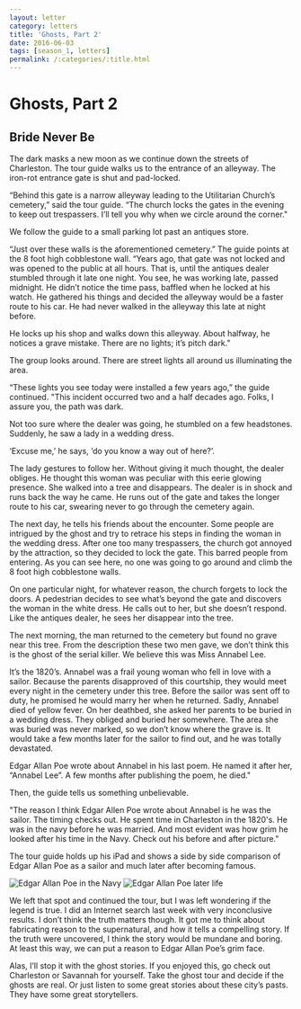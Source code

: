 ```yaml
---
layout: letter
category: letters
title: 'Ghosts, Part 2'
date: 2016-06-03
tags: [season_1, letters]
permalink: /:categories/:title.html
---
```


# Ghosts, Part 2

## Bride Never Be

The dark masks a new moon as we continue down the streets of Charleston. The tour guide walks us to the entrance of an alleyway. The iron-rot entrance gate is shut and pad-locked.

“Behind this gate is a narrow alleyway leading to the Utilitarian Church’s cemetery,” said the tour guide. “The church locks the gates in the evening to keep out trespassers. I’ll tell you why when we circle around the corner."

We follow the guide to a small parking lot past an antiques store.

“Just over these walls is the aforementioned cemetery.” The guide points at the 8 foot high cobblestone wall. “Years ago, that gate was not locked and was opened to the public at all hours. That is, until the antiques dealer stumbled through it late one night. You see, he was working late, passed midnight. He didn’t notice the time pass, baffled when he locked at his watch. He gathered his things and decided the alleyway would be a faster route to his car. He had never walked in the alleyway this late at night before.

He locks up his shop and walks down this alleyway. About halfway, he notices a grave mistake. There are no lights; it’s pitch dark."

The group looks around. There are street lights all around us illuminating the area.

“These lights you see today were installed a few years ago,” the guide continued. "This incident occurred two and a half decades ago. Folks, I assure you, the path was dark.

Not too sure where the dealer was going, he stumbled on a few headstones. Suddenly, he saw a lady in a wedding dress.

‘Excuse me,’ he says, ‘do you know a way out of here?’.

The lady gestures to follow her. Without giving it much thought, the dealer obliges. He thought this woman was peculiar with this eerie glowing presence. She walked into a tree and disappears. The dealer is in shock and runs back the way he came. He runs out of the gate and takes the longer route to his car, swearing never to go through the cemetery again.

The next day, he tells his friends about the encounter. Some people are intrigued by the ghost and try to retrace his steps in finding the woman in the wedding dress. After one too many trespassers, the church got annoyed by the attraction, so they decided to lock the gate. This barred people from entering. As you can see here, no one was going to go around and climb the 8 foot high cobblestone walls.

On one particular night, for whatever reason, the church forgets to lock the doors. A pedestrian decides to see what’s beyond the gate and discovers the woman in the white dress. He calls out to her, but she doesn’t respond. Like the antiques dealer, he sees her disappear into the tree.

The next morning, the man returned to the cemetery but found no grave near this tree. From the description these two men gave, we don’t think this is the ghost of the serial killer. We believe this was Miss Annabel Lee.

It’s the 1820’s. Annabel was a frail young woman who fell in love with a sailor. Because the parents disapproved of this courtship, they would meet every night in the cemetery under this tree. Before the sailor was sent off to duty, he promised he would marry her when he returned. Sadly, Annabel died of yellow fever. On her deathbed, she asked her parents to be buried in a wedding dress. They obliged and buried her somewhere. The area she was buried was never marked, so we don’t know where the grave is. It would take a few months later for the sailor to find out, and he was totally devastated.

Edgar Allan Poe wrote about Annabel in his last poem. He named it after her, “Annabel Lee”. A few months after publishing the poem, he died."

Then, the guide tells us something unbelievable.

"The reason I think Edgar Allen Poe wrote about Annabel is he was the sailor. The timing checks out. He spent time in Charleston in the 1820's. He was in the navy before he was married. And most evident was how grim he looked after his time in the Navy. Check out his before and after picture."

The tour guide holds up his iPad and shows a side by side comparison of Edgar Allan Poe as a sailor and much later after becoming famous.


![Edgar Allan Poe in the Navy](http://gallery.tinyletterapp.com/b7acb1dd09358f1ed19f16a562a005fc08d42511/images/dd0de441-0c98-4453-b654-964bc265adb1.jpg)
![Edgar Allan Poe later life](http://gallery.tinyletterapp.com/b7acb1dd09358f1ed19f16a562a005fc08d42511/images/6f886c7c-f75c-43f8-95d9-65be56d50ad8.jpg)

We left that spot and continued the tour, but I was left wondering if the legend is true. I did an Internet search last week with very inconclusive results. I don’t think the truth matters though. It got me to think about fabricating reason to the supernatural, and how it tells a compelling story. If the truth were uncovered, I think the story would be mundane and boring. At least this way, we can put a reason to Edgar Allan Poe’s grim face.

Alas, I’ll stop it with the ghost stories.  If you enjoyed this, go check out Charleston or Savannah for yourself. Take the ghost tour and decide if the ghosts are real. Or just listen to some great stories about these city’s pasts. They have some great storytellers.
